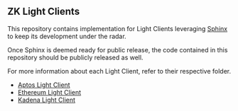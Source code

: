 ## ZK Light Clients

This repository contains implementation for Light Clients leveraging [Sphinx](https://github.com/argumentcomputer/sphinx) to
keep its development under the radar.

Once Sphinx is deemed ready for public release, the code contained in this repository should be publicly released as
well.

For more information about each Light Client, refer to their respective folder.

- [Aptos Light Client](./aptos)
- [Ethereum Light Client](./ethereum)
- [Kadena Light Client](./kadena)
